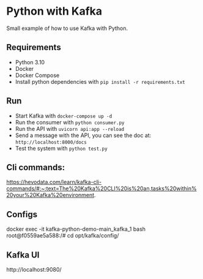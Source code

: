 # Python with Kafka

Small example of how to use Kafka with Python.

## Requirements
- Python 3.10
- Docker
- Docker Compose
- Install python dependencies with `pip install -r requirements.txt`

## Run
- Start Kafka with `docker-compose up -d`
- Run the consumer with `python consumer.py`
- Run the API with `uvicorn api:app --reload`
- Send a message with the API, you can see the doc at: `http://localhost:8000/docs`
- Test the system with `python test.py`


## Cli commands:
https://hevodata.com/learn/kafka-cli-commands/#:~:text=The%20Kafka%20CLI%20is%20an,tasks%20within%20your%20Kafka%20environment.

## Configs
 docker exec -it kafka-python-demo-main_kafka_1 bash
root@f0559ae5a588:/# cd opt/kafka/config/

## Kafka UI
http://localhost:9080/